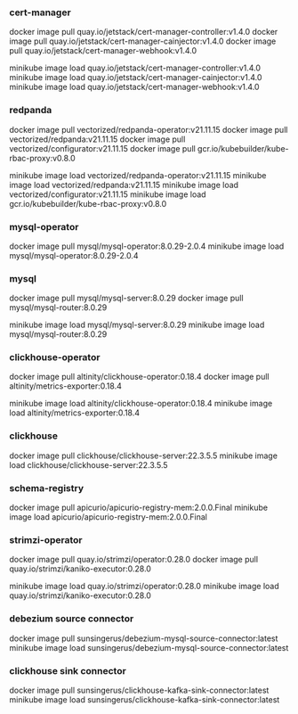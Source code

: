 ### cert-manager
docker image pull quay.io/jetstack/cert-manager-controller:v1.4.0
docker image pull quay.io/jetstack/cert-manager-cainjector:v1.4.0
docker image pull quay.io/jetstack/cert-manager-webhook:v1.4.0

minikube image load quay.io/jetstack/cert-manager-controller:v1.4.0
minikube image load quay.io/jetstack/cert-manager-cainjector:v1.4.0
minikube image load quay.io/jetstack/cert-manager-webhook:v1.4.0

### redpanda
docker image pull   vectorized/redpanda-operator:v21.11.15
docker image pull   vectorized/redpanda:v21.11.15
docker image pull   vectorized/configurator:v21.11.15
docker image pull   gcr.io/kubebuilder/kube-rbac-proxy:v0.8.0

minikube image load vectorized/redpanda-operator:v21.11.15
minikube image load vectorized/redpanda:v21.11.15
minikube image load vectorized/configurator:v21.11.15
minikube image load gcr.io/kubebuilder/kube-rbac-proxy:v0.8.0

### mysql-operator
docker   image pull mysql/mysql-operator:8.0.29-2.0.4
minikube image load mysql/mysql-operator:8.0.29-2.0.4

### mysql
docker   image pull mysql/mysql-server:8.0.29
docker   image pull mysql/mysql-router:8.0.29

minikube image load mysql/mysql-server:8.0.29
minikube image load mysql/mysql-router:8.0.29 

### clickhouse-operator
docker   image pull altinity/clickhouse-operator:0.18.4
docker   image pull altinity/metrics-exporter:0.18.4

minikube image load altinity/clickhouse-operator:0.18.4
minikube image load altinity/metrics-exporter:0.18.4

### clickhouse
docker   image pull clickhouse/clickhouse-server:22.3.5.5
minikube image load clickhouse/clickhouse-server:22.3.5.5

### schema-registry
docker   image pull apicurio/apicurio-registry-mem:2.0.0.Final
minikube image load apicurio/apicurio-registry-mem:2.0.0.Final 

### strimzi-operator
docker   image pull quay.io/strimzi/operator:0.28.0
docker   image pull quay.io/strimzi/kaniko-executor:0.28.0

minikube image load quay.io/strimzi/operator:0.28.0
minikube image load quay.io/strimzi/kaniko-executor:0.28.0 

### debezium source connector 
docker   image pull sunsingerus/debezium-mysql-source-connector:latest
minikube image load sunsingerus/debezium-mysql-source-connector:latest

### clickhouse sink connector
docker   image pull sunsingerus/clickhouse-kafka-sink-connector:latest
minikube image load sunsingerus/clickhouse-kafka-sink-connector:latest
